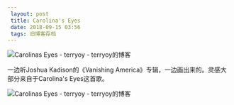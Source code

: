 ```yaml
---
 layout: post
 title: Carolina's Eyes
 date: 2018-09-15 03:56
 tags: 旧博客存档
---
```

 ![Carolinas Eyes - terryoy -
terryoy的博客](http://imglf4.nosdn0.126.net/img/d3RhVFdGTXZTU3FWYjUvU0NEZTFha2laMlFIeVdCQmFZdUxoUGo5T1U5QUhnYU9VWDlvS0ZnPT0.jpg)

 一边听Joshua Kadison的《Vanishing America》专辑，一边画出来的。灵感大部分来自于Carolina's Eyes这首歌。

![Carolinas Eyes - terryoy -
terryoy的博客](http://imglf4.nosdn0.126.net/img/d3RhVFdGTXZTU3FWYjUvU0NEZTFha2laMlFIeVdCQmFZdUxoUGo5T1U5QUhnYU9VWDlvS0ZnPT0.jpg)

